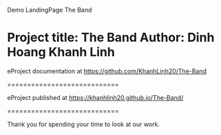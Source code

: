 Demo LandingPage The Band

Project title: The Band
Author: Dinh Hoang Khanh Linh
============================

eProject documentation at https://github.com/KhanhLinh20/The-Band

============================

eProject published at https://khanhlinh20.github.io/The-Band/

============================

Thank you for spending your time to look at our work.

